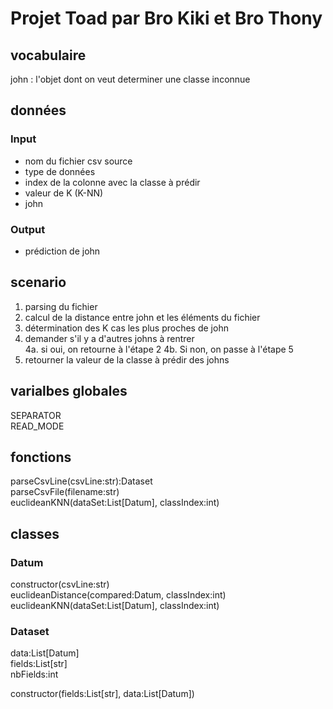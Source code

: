 Projet Toad par Bro Kiki et Bro Thony
=====================================

## vocabulaire

john : l'objet dont on veut determiner une classe inconnue

## données

### Input
- nom du fichier csv source
- type de données
- index de la colonne avec la classe à prédir
- valeur de K (K-NN)
- john

### Output
- prédiction de john

## scenario

1. parsing du fichier
2. calcul de la distance entre john et les éléments du fichier
3. détermination des K cas les plus proches de john
4. demander s'il y a d'autres johns à rentrer  
   4a. si oui, on retourne à l'étape 2
   4b. Si non, on passe à l'étape 5
5. retourner la valeur de la classe à prédir des johns

## varialbes globales
SEPARATOR  
READ_MODE

## fonctions
parseCsvLine(csvLine:str):Dataset  
parseCsvFile(filename:str)  
euclideanKNN(dataSet:List[Datum], classIndex:int)  

## classes

### Datum
constructor(csvLine:str)  
euclideanDistance(compared:Datum, classIndex:int)  
euclideanKNN(dataSet:List[Datum], classIndex:int)  

### Dataset

data:List[Datum]  
fields:List[str]  
nbFields:int  

constructor(fields:List[str], data:List[Datum])  


